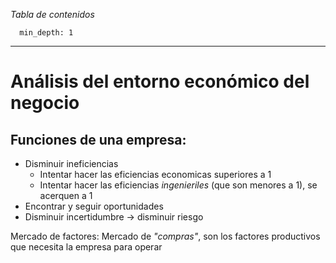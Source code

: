 *Tabla de contenidos*
~~~toc
  min_depth: 1
~~~

---
# Análisis del entorno económico del negocio
## Funciones de una empresa:
- Disminuir ineficiencias
	- Intentar hacer las eficiencias economicas superiores a 1
	- Intentar hacer las eficiencias *ingenieriles* (que son menores a 1), se acerquen a 1
- Encontrar y seguir oportunidades
- Disminuir incertidumbre -> disminuir riesgo

Mercado de factores: Mercado de *"compras"*, son los factores productivos que necesita la empresa para operar
